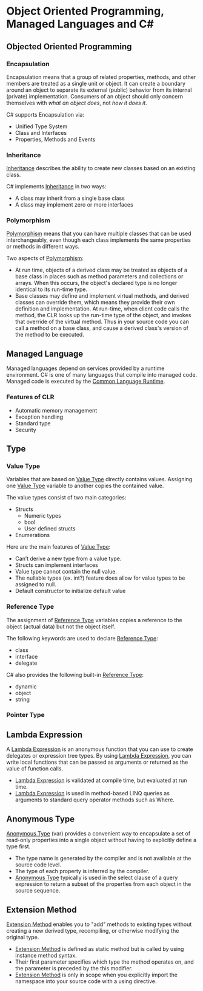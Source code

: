 # Object Oriented Programming, Managed Languages and C#



## Objected Oriented Programming

### Encapsulation
Encapsulation means that a group of related properties, methods, and other members are treated as a single unit or object. It can create a boundary around an object to separate its external (public) behavior from its internal (private) implementation. Consumers of an object should only concern themselves with *what an object does*, not *how it does it*.  

C# supports Encapsulation via:  

* Unified Type System
* Class and Interfaces
* Properties, Methods and Events

### Inheritance
[Inheritance] describes the ability to create new classes based on an existing class.  

C# implements [Inheritance] in two ways:  

* A class may inherit from a single base class
* A class may implement zero or more interfaces

### Polymorphism
[Polymorphism] means that you can have multiple classes that can be used interchangeably, even though each class implements the same properties or methods in different ways.  

Two aspects of [Polymorphism]:  

* At run time, objects of a derived class may be treated as objects of a base class in places such as method parameters and collections or arrays. When this occurs, the object's declared type is no longer identical to its run-time type.
* Base classes may define and implement virtual methods, and derived classes can override them, which means they provide their own definition and implementation. At run-time, when client code calls the method, the CLR looks up the run-time type of the object, and invokes that override of the virtual method. Thus in your source code you can call a method on a base class, and cause a derived class's version of the method to be executed.

## Managed Language
Managed languages depend on services provided by a runtime environment. C# is one of many languages that compile into managed code. Managed code is executed by the [Common Language Runtime](CLR).  

### Features of CLR
* Automatic memory management
* Exception handling
* Standard type
* Security


## Type

### Value Type
Variables that are based on [Value Type] directly contains values. Assigning one [Value Type] variable to another copies the contained value.  

The value types consist of two main categories:  

* Structs
  * Numeric types
  * bool
  * User defined structs
* Enumerations
    
    
Here are the main features of [Value Type]:

* Can’t derive a new type from a value type.
* Structs can implement interfaces
* Value type cannot contain the null value.
* The nullable types (ex. int?) feature does allow for value types to be assigned to null.      
* Default constructor to initialize default value

### Reference Type
The assignment of [Reference Type] variables copies a reference to the object (actual data) but not the object itself.  

The following keywords are used to declare [Reference Type]:

* class
* interface
* delegate

C# also provides the following built-in [Reference Type]:  

* dynamic
* object
* string

### Pointer Type

## Lambda Expression
A [Lambda Expression] is an anonymous function that you can use to create delegates or expression tree types. By using [Lambda Expression], you can write local functions that can be passed as arguments or returned as the value of function calls. 

* [Lambda Expression] is validated at compile time, but evaluated at run time.
* [Lambda Expression] is used in method-based LINQ queries as arguments to standard query operator methods such as Where.

## Anonymous Type
[Anonymous Type] (var) provides a convenient way to encapsulate a set of read-only properties into a single object without having to explicitly define a type first.  

* The type name is generated by the compiler and is not available at the source code level. 
* The type of each property is inferred by the compiler.
* [Anonymous Type] typically is used in the select clause of a query expression to return a subset of the properties from each object in the source sequence. 

## Extension Method
[Extension Method] enables you to "add" methods to existing types without creating a new derived type, recompiling, or otherwise modifying the original type.

* [Extension Method] is defined as static method but is called by using instance method syntax.
* Their first parameter specifies which type the method operates on, and the parameter is preceded by the this modifier. 
* [Extension Method] is only in scope when you explicitly import the namespace into your source code with a using directive.



[Anonymous Type]:http://goo.gl/fYwrb
[Common Language Runtime]:http://goo.gl/y9xMBj
[Extension Method]:http://goo.gl/ww2sMj
[Inheritance]:http://goo.gl/lHbsHq
[Lambda Expression]:http://goo.gl/MU84j
[Polymorphism]:http://goo.gl/4aaA5
[Reference Type]:http://goo.gl/5r0xh
[Value Type]:http://goo.gl/cXlUW
